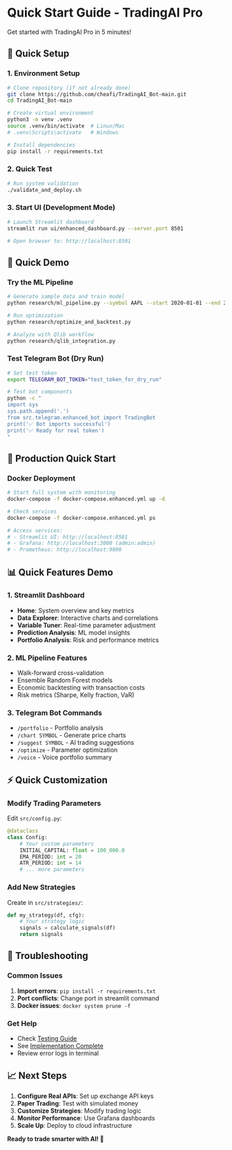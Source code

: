 # Quick Start Guide - TradingAI Pro

Get started with TradingAI Pro in 5 minutes!

## 🚀 Quick Setup

### 1. Environment Setup
```bash
# Clone repository (if not already done)
git clone https://github.com/cheafi/TradingAI_Bot-main.git
cd TradingAI_Bot-main

# Create virtual environment
python3 -m venv .venv
source .venv/bin/activate  # Linux/Mac
# .venv\Scripts\activate   # Windows

# Install dependencies
pip install -r requirements.txt
```

### 2. Quick Test
```bash
# Run system validation
./validate_and_deploy.sh
```

### 3. Start UI (Development Mode)
```bash
# Launch Streamlit dashboard
streamlit run ui/enhanced_dashboard.py --server.port 8501

# Open browser to: http://localhost:8501
```

## 🎯 Quick Demo

### Try the ML Pipeline
```bash
# Generate sample data and train model
python research/ml_pipeline.py --symbol AAPL --start 2020-01-01 --end 2024-01-01

# Run optimization
python research/optimize_and_backtest.py

# Analyze with Qlib workflow
python research/qlib_integration.py
```

### Test Telegram Bot (Dry Run)
```bash
# Set test token
export TELEGRAM_BOT_TOKEN="test_token_for_dry_run"

# Test bot components
python -c "
import sys
sys.path.append('.')
from src.telegram.enhanced_bot import TradingBot
print('✅ Bot imports successful')
print('✅ Ready for real token')
"
```

## 🐳 Production Quick Start

### Docker Deployment
```bash
# Start full system with monitoring
docker-compose -f docker-compose.enhanced.yml up -d

# Check services
docker-compose -f docker-compose.enhanced.yml ps

# Access services:
# - Streamlit UI: http://localhost:8501
# - Grafana: http://localhost:3000 (admin:admin)
# - Prometheus: http://localhost:9090
```

## 📊 Quick Features Demo

### 1. Streamlit Dashboard
- **Home**: System overview and key metrics
- **Data Explorer**: Interactive charts and correlations
- **Variable Tuner**: Real-time parameter adjustment
- **Prediction Analysis**: ML model insights
- **Portfolio Analysis**: Risk and performance metrics

### 2. ML Pipeline Features
- Walk-forward cross-validation
- Ensemble Random Forest models
- Economic backtesting with transaction costs
- Risk metrics (Sharpe, Kelly fraction, VaR)

### 3. Telegram Bot Commands
- `/portfolio` - Portfolio analysis
- `/chart SYMBOL` - Generate price charts
- `/suggest SYMBOL` - AI trading suggestions
- `/optimize` - Parameter optimization
- `/voice` - Voice portfolio summary

## ⚡ Quick Customization

### Modify Trading Parameters
Edit `src/config.py`:
```python
@dataclass
class Config:
    # Your custom parameters
    INITIAL_CAPITAL: float = 100_000.0
    EMA_PERIOD: int = 20
    ATR_PERIOD: int = 14
    # ... more parameters
```

### Add New Strategies
Create in `src/strategies/`:
```python
def my_strategy(df, cfg):
    # Your strategy logic
    signals = calculate_signals(df)
    return signals
```

## 🔧 Troubleshooting

### Common Issues
1. **Import errors**: `pip install -r requirements.txt`
2. **Port conflicts**: Change port in streamlit command
3. **Docker issues**: `docker system prune -f`

### Get Help
- Check [Testing Guide](../TESTING_GUIDE.md)
- See [Implementation Complete](../../IMPLEMENTATION_COMPLETE.md)
- Review error logs in terminal

## 📈 Next Steps

1. **Configure Real APIs**: Set up exchange API keys
2. **Paper Trading**: Test with simulated money
3. **Customize Strategies**: Modify trading logic
4. **Monitor Performance**: Use Grafana dashboards
5. **Scale Up**: Deploy to cloud infrastructure

**Ready to trade smarter with AI! 🚀**
